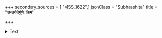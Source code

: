 +++
secondary_sources = [ "MSS_1622",]
jsonClass = "Subhaashita"
title = "अन्तर्गतैर्गुणैः किम्"

+++

<details><summary>Text</summary>

अन्तर्गतैर्गुणैः किं द्वित्रा अपि यत्र साक्षिणो विरलाः।  
स गुणो गीतेर्यदसौ वनेचरं हरिणमपि हरति॥
</details>
